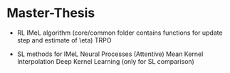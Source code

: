 # Master-Thesis

- RL
IMeL algorithm (core/common folder contains functions for update step and estimate of \eta)
TRPO

- SL methods for IMeL
Neural Processes (Attentive)
Mean Kernel Interpolation
Deep Kernel Learning (only for SL comparison)
